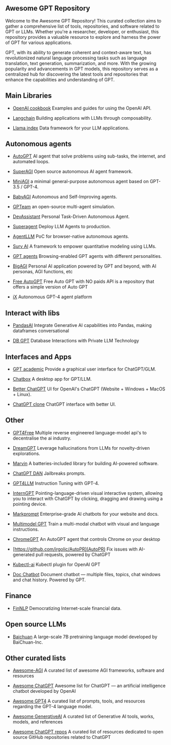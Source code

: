 ## Awesome GPT Repository

Welcome to the Awesome GPT Repository! This curated collection aims to gather a comprehensive list of tools, repositories, and software related to GPT or LLMs. Whether you're a researcher, developer, or enthusiast, this repository provides a valuable resource to explore and harness the power of GPT for various applications.

GPT, with its ability to generate coherent and context-aware text, has revolutionized natural language processing tasks such as language translation, text generation, summarization, and more. With the growing popularity and advancements in GPT models, this repository serves as a centralized hub for discovering the latest tools and repositories that enhance the capabilities and understanding of GPT.

## Main Libraries

- [OpenAI cookbook](https://github.com/openai/openai-cookbook) Examples and guides for using the OpenAI API.

- [Langchain](https://github.com/hwchase17/langchain) Building applications with LLMs through composability.

- [Llama index](https://github.com/jerryjliu/llama_index) Data framework for your LLM applications.

## Autonomous agents

- [AutoGPT](https://github.com/Significant-Gravitas/Auto-GPT) AI agent that solve problems using sub-tasks, the internet, and automated loops.

- [SuperAGI](https://github.com/TransformerOptimus/SuperAGI) Open source autonomous AI agent framework.

- [MiniAGI](https://github.com/muellerberndt/mini-agi) a minimal general-purpose autonomous agent based on GPT-3.5 / GPT-4.

- [BabyAGI](https://github.com/oliveirabruno01/babyagi-asi) Autonomous and Self-Improving agents.

- [GPTeam](https://github.com/101dotxyz/GPTeam) an open-source multi-agent simulation.

- [DevAssistant](https://github.com/Saik0s/DevAssistant) Personal Task-Driven Autonomous Agent.

- [Superagent](https://github.com/homanp/superagent) Deploy LLM Agents to production.

- [AgentLLM](https://github.com/idosal/AgentLLM) PoC for browser-native autonomous agents.

- [Surv AI](https://github.com/DanielBalsam/surv_ai) A framework to empower quantitative modeling using LLMs.

- [GPT agents](https://github.com/avocardio/GPT-agents) Browsing-enabled GPT agents with different personalities.

- [BigAGI](https://github.com/enricoros/big-agi) Personal AI application powered by GPT and beyond, with AI personas, AGI functions, etc

- [Free AutoGPT](https://github.com/IntelligenzaArtificiale/Free-Auto-GPT) Free Auto GPT with NO paids API is a repository that offers a simple version of Auto GPT

- [iX](https://github.com/kreneskyp/ix) Autonomous GPT-4 agent platform

## Interact with libs

- [PandasAI](https://github.com/gventuri/pandas-ai) Integrate Generative AI capabilities into Pandas, making dataframes conversational

- [DB GPT](https://github.com/csunny/DB-GPT) Database Interactions with Private LLM Technology

## Interfaces and Apps

- [GPT academic](https://github.com/binary-husky/gpt_academic) Provide a graphical user interface for ChatGPT/GLM.

- [Chatbox](https://github.com/Bin-Huang/chatbox) A desktop app for GPT/LLM.

- [Better ChatGPT](https://github.com/ztjhz/BetterChatGPT) UI for OpenAI's ChatGPT (Website + Windows + MacOS + Linux).

- [ChatGPT clone](https://github.com/xtekky/chatgpt-clone) ChatGPT interface with better UI.

## Other

- [GPT4Free](https://github.com/xtekky/gpt4free) Multiple reverse engineered language-model api's to decentralise the ai industry.

- [DreamGPT](https://github.com/DivergentAI/dreamGPT) Leverage hallucinations from LLMs for novelty-driven explorations.

- [Marvin](https://github.com/PrefectHQ/marvin) A batteries-included library for building AI-powered software.

- [ChatGPT DAN](https://github.com/0xk1h0/ChatGPT_DAN) Jailbreaks prompts.

- [GPT4LLM](https://github.com/Instruction-Tuning-with-GPT-4/GPT-4-LLM) Instruction Tuning with GPT-4.

- [InternGPT](https://github.com/OpenGVLab/InternGPT) Pointing-language-driven visual interactive system, allowing you to interact with ChatGPT by clicking, dragging and drawing using a pointing device.

- [Markprompt](https://github.com/motifland/markprompt) Enterprise-grade AI chatbots for your website and docs.

- [Multimodel GPT](https://github.com/open-mmlab/Multimodal-GPT) Train a multi-modal chatbot with visual and language instructions.

- [ChromeGPT](https://github.com/richardyc/Chrome-GPT) An AutoGPT agent that controls Chrome on your desktop

- [https://github.com/irgolic/AutoPR](AutoPR) Fix issues with AI-generated pull requests, powered by ChatGPT

- [Kubectl-ai](https://github.com/sozercan/kubectl-ai) Kubectl plugin for OpenAI GPT

- [Doc Chatbot](https://github.com/dissorial/doc-chatbot) Document chatbot — multiple files, topics, chat windows and chat history. Powered by GPT.

## Finance 

- [FinNLP](https://github.com/AI4Finance-Foundation/FinNLP) Democratizing Internet-scale financial data.

## Open source LLMs

- [Baichuan](https://github.com/baichuan-inc/baichuan-7B) A large-scale 7B pretraining language model developed by BaiChuan-Inc.

## Other curated lists

- [Awesome-AGI](https://github.com/EmbraceAGI/Awesome-AGI) A curated list of awesome AGI frameworks, software and resources

- [Awesome ChatGPT](https://github.com/sindresorhus/awesome-chatgpt) Awesome list for ChatGPT — an artificial intelligence chatbot developed by OpenAI

- [Awesome GPT4](https://github.com/radi-cho/awesome-gpt4) A curated list of prompts, tools, and resources regarding the GPT-4 language model.

- [Awesome GenerqtiveAI](https://github.com/filipecalegario/awesome-generative-ai) A curated list of Generative AI tools, works, models, and references

- [Awesome ChatGPT repos](https://github.com/taishi-i/awesome-ChatGPT-repositories) A curated list of resources dedicated to open source GitHub repositories related to ChatGPT
